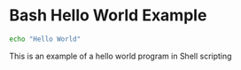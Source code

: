 # Bash Hello World Example

```bash
echo "Hello World"
```

This is an example of a hello world program in Shell scripting
